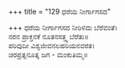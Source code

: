 +++
title = "129 ಧರೆಯ ನೀರ್ಗಾಗಸದ"

+++
ಧರೆಯ ನೀರ್ಗಾಗಸದ ನೀರಿಳಿದು ಬೆರೆವಂತೆ।  
ನರನ ಪ್ರಾಕ್ತನಕೆ ನೂತನಸತ್ತ್ವ ಬೆರೆತು॥  
ಪರಿವುದೀ ವಿಶ್ವಜೀವನಲಹರಿಯನವರತ।  
ಚಿರಪ್ರತ್ನನೂತ್ನ ಜಗ - ಮಂಕುತಿಮ್ಮ॥  
